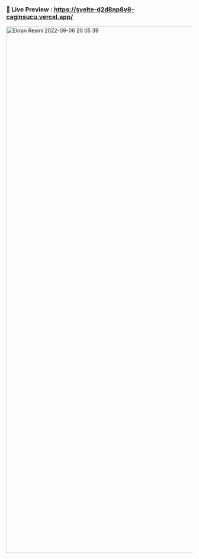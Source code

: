 ### 👀 Live Preview : https://svelte-d2d8np8v8-caginsucu.vercel.app/
<img width="1418" alt="Ekran Resmi 2022-09-06 20 05 39" src="https://user-images.githubusercontent.com/48064077/188697195-e48b4632-d9f5-49bc-bfe9-f5c9ce6885b8.png">

